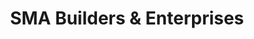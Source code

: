 ---
title: "SMA Builders & Enterprises"
url: /san-pablo/sma-builders-and-enterprises/
shop: hardware
---